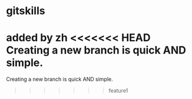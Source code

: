 # gitskills

added by zh
<<<<<<< HEAD
Creating a new branch is quick AND simple.
=======
Creating a new branch is quick AND simple.
>>>>>>> feature1

